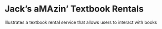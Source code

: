 # Jack’s aMAzin’ Textbook Rentals
Illustrates a textbook rental service that allows users to interact with books
